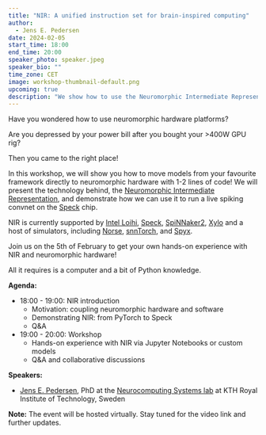 ```yaml
---
title: "NIR: A unified instruction set for brain-inspired computing"
author: 
  - Jens E. Pedersen
date: 2024-02-05
start_time: 18:00 
end_time: 20:00
speaker_photo: speaker.jpeg
speaker_bio: ""
time_zone: CET
image: workshop-thumbnail-default.png
upcoming: true
description: "We show how to use the Neuromorphic Intermediate Representation to migrate your spiking model onto neuromorphic hardware."
---
```


Have you wondered how to use neuromorphic hardware platforms?

Are you depressed by your power bill after you bought your >400W GPU rig?

Then you came to the right place!

In this workshop, we will show you how to move models from your favourite framework directly to neuromorphic hardware with 1-2 lines of code!
We will present the technology behind, the [Neuromorphic Intermediate Representation](https://github.com/neuromrphs/nir), and demonstrate how we can use it to run a live spiking convnet on the [Speck](https://www.synsense.ai/products/speck-2/) chip.

NIR is currently supported by [Intel Loihi](https://www.intel.com/content/www/us/en/newsroom/news/intel-unveils-neuromorphic-loihi-2-lava-software.html), [Speck](https://www.synsense.ai/products/speck-2/), [SpiNNaker2](https://spinncloud.com/portfolio/spinnaker2/), [Xylo](https://www.synsense.ai/products/xylo/) and a host of simulators, including [Norse](https://norse.github.io/norse/), [snnTorch](https://snntorch.readthedocs.io/en/latest/index.html), and [Spyx](https://spyx.readthedocs.io/en/latest/).

Join us on the 5th of February to get your own hands-on experience with NIR and neuromorphic hardware!

All it requires is a computer and a bit of Python knowledge.

**Agenda:**
- 18:00 - 19:00: NIR introduction
  - Motivation: coupling neuromorphic hardware and software
  - Demonstrating NIR: from PyTorch to Speck
  - Q&A 
- 19:00 - 20:00: Workshop
  - Hands-on experience with NIR via Jupyter Notebooks or custom models
  - Q&A and collaborative discussions

**Speakers:**
- [Jens E. Pedersen](https://jepedersen.dk), PhD at the [Neurocomputing Systems lab](https://neurocomputing.systems) at KTH Royal Institute of Technology, Sweden

**Note:** The event will be hosted virtually. Stay tuned for the video link and further updates.
